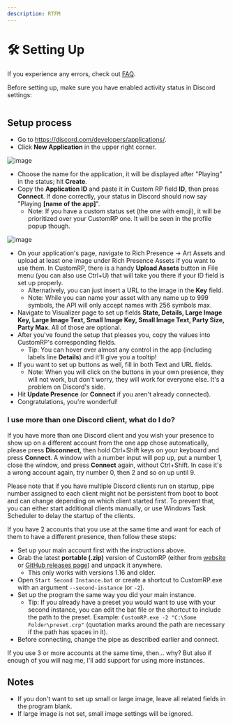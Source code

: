 ```yaml
---
description: RTFM
---
```


# 🛠 Setting Up

If you experience any errors, check out [FAQ](faq.md).

Before setting up, make sure you have enabled activity status in Discord settings:&#x20;

<figure><img src="https://user-images.githubusercontent.com/2225711/188219661-49713f90-fa76-4645-b04a-fc1bc0f029bd.png" alt=""><figcaption></figcaption></figure>

## Setup process

* Go to https://discord.com/developers/applications/.
* Click **New Application** in the upper right corner.

![image](https://user-images.githubusercontent.com/2225711/161050202-c796103d-6712-401e-be96-3f3712512375.png)

* Choose the name for the application, it will be displayed after "Playing" in the status; hit **Create**.
* Copy the **Application ID** and paste it in Custom RP field **ID**, then press **Connect**. If done correctly, your status in Discord should now say "Playing **\[name of the app]**".
  * Note: If you have a custom status set (the one with emoji), it will be prioritized over your CustomRP one. It will be seen in the profile popup though.

![image](https://user-images.githubusercontent.com/2225711/161050341-8169af53-5d3f-44d6-b745-cc711e8d1476.png)

* On your application's page, navigate to Rich Presence -> Art Assets and upload at least one image under Rich Presence Assets if you want to use them. In CustomRP, there is a handy **Upload Assets** button in File menu (you can also use Ctrl+U) that will take you there if your ID field is set up properly.
  * Alternatively, you can just insert a URL to the image in the **Key** field.
  * Note: While you can name your asset with any name up to 999 symbols, the API will only accept names with 256 symbols max.
* Navigate to Visualizer page to set up fields **State, Details, Large Image Key, Large Image Text, Small Image Key, Small Image Text, Party Size, Party Max**. All of those are optional.
* After you've found the setup that pleases you, copy the values into CustomRP's corresponding fields.
  * Tip: You can hover over almost any control in the app (including labels line **Details**) and it'll give you a tooltip!
* If you want to set up buttons as well, fill in both Text and URL fields.
  * Note: When you will click on the buttons in your own presence, they will not work, but don't worry, they will work for everyone else. It's a problem on Discord's side.
* Hit **Update Presence** (or **Connect** if you aren't already connected).
* Congratulations, you're wonderful!

### I use more than one Discord client, what do I do?

If you have more than one Discord client and you wish your presence to show up on a different account from the one app chose automatically, please press **Disconnect**, then hold Ctrl+Shift keys on your keyboard and press **Connect**. A window with a number input will pop up, put a number 1, close the window, and press **Connect** again, without Ctrl+Shift. In case it's a wrong account again, try number 0, then 2 and so on up until 9.

Please note that if you have multiple Discord clients run on startup, pipe number assigned to each client might not be persistent from boot to boot and can change depending on which client started first. To prevent that, you can either start additional clients manually, or use Windows Task Scheduler to delay the startup of the clients.

If you have 2 accounts that you use at the same time and want for each of them to have a different presence, then follow these steps:

* Set up your main account first with the instructions above.
* Grab the latest **portable (.zip)** version of CustomRP (either from [website](https://www.customrp.xyz) or [GitHub releases page](https://github.com/maximmax42/Discord-CustomRP/releases/latest)) and unpack it anywhere.
  * This only works with versions 1.16 and older.
* Open `Start Second Instance.bat` or create a shortcut to CustomRP.exe with an argument `--second-instance` (or `-2`).
* Set up the program the same way you did your main instance.
  * Tip: If you already have a preset you would want to use with your second instance, you can edit the bat file or the shortcut to include the path to the preset. Example: `CustomRP.exe -2 "C:\Some Folder\preset.crp"` (quotation marks around the path are necessary if the path has spaces in it).
* Before connecting, change the pipe as described earlier and connect.

If you use 3 or more accounts at the same time, then... why? But also if enough of you will nag me, I'll add support for using more instances.

## Notes

* If you don't want to set up small or large image, leave all related fields in the program blank.
* If large image is not set, small image settings will be ignored.
